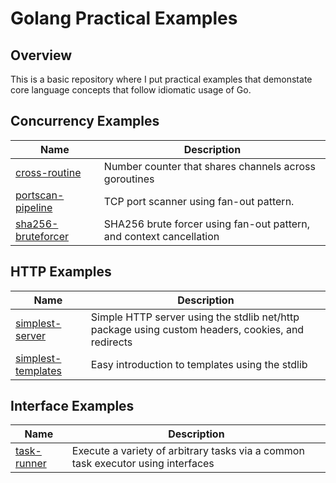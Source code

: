 # Golang Practical Examples

## Overview

This is a basic repository where I put practical examples that demonstate core language concepts that follow idiomatic usage of Go.

## Concurrency Examples
Name | Description
-----|-----------
[cross-routine](/concurrency/cross-routine) | Number counter that shares channels across goroutines
[portscan-pipeline](/concurrency/portscan-pipeline) | TCP port scanner using fan-out pattern.
[sha256-bruteforcer](/concurrency/sha256-bruteforcer) | SHA256 brute forcer using fan-out pattern, and context cancellation

## HTTP Examples
Name | Description
-----|------------
[simplest-server](/http/simplest-server) | Simple HTTP server using the stdlib net/http package using custom headers, cookies, and redirects
[simplest-templates](/http/simplest-templates) | Easy introduction to templates using the stdlib

## Interface Examples
Name | Description
-----|---------
[task-runner](/interfaces/task-runner) | Execute a variety of arbitrary tasks via a common task executor using interfaces